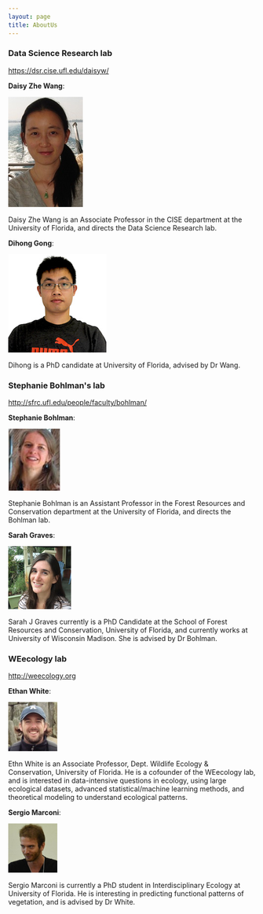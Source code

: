 ```yaml
---
layout: page
title: AboutUs
---
```


### Data Science Research lab

https://dsr.cise.ufl.edu/daisyw/

**Daisy Zhe Wang**: 

![daisy](images/Daisy.jpg)

Daisy Zhe Wang is an Associate Professor in the CISE department at the University of Florida, and directs the Data Science Research lab.

**Dihong Gong**: 

![dihong](images/Dihong.jpg)

Dihong is a PhD candidate at University of Florida, advised by Dr Wang. 




### Stephanie Bohlman's lab

http://sfrc.ufl.edu/people/faculty/bohlman/

**Stephanie Bohlman**:

![stephanie](images/Stephanie.jpg)

Stephanie Bohlman is an Assistant Professor in the Forest Resources and Conservation department at the University of Florida, and directs the Bohlman lab.

**Sarah Graves**:

![sarah](images/Sarah.jpeg)

Sarah J Graves currently is a PhD Candidate at the School of Forest Resources and Conservation, University of Florida, and currently works at University of Wisconsin Madison. She is advised by Dr Bohlman.




### WEecology lab

http://weecology.org

**Ethan White**:

![ethan](images/Ethan.png)

Ethn White is  an Associate Professor, Dept. Wildlife Ecology & Conservation, University of Florida. He is a cofounder of the WEecology lab, and is interested in data-intensive questions in ecology, using large ecological datasets, advanced statistical/machine learning methods, and theoretical modeling to understand ecological patterns.

**Sergio Marconi**:

![sergio](images/Sergio.jpg)

Sergio Marconi is currently a PhD student in Interdisciplinary Ecology at University of Florida. He is interesting in predicting functional patterns of vegetation, and is advised by Dr White.
